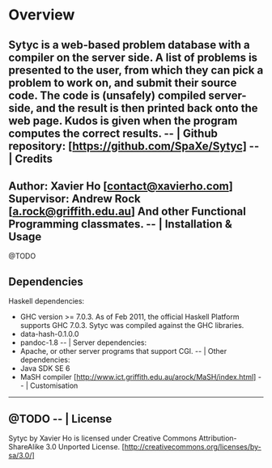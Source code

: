 Overview
========
Sytyc is a web-based problem database with a compiler on the server side.
A list of problems is presented to the user, from which they can pick a
problem to work on, and submit their source code. The code is (unsafely)
compiled server-side, and the result is then printed back onto the web
page. Kudos is given when the program computes the correct results.
-- |
Github repository: [https://github.com/SpaXe/Sytyc]
-- |
Credits
-------
Author: Xavier Ho [contact@xavierho.com]
Supervisor: Andrew Rock [a.rock@griffith.edu.au]
And other Functional Programming classmates.
-- |
Installation & Usage
--------------------
@TODO

Dependencies
------------
Haskell dependencies:
*   GHC version >= 7.0.3. As of Feb 2011, the official Haskell Platform 
supports GHC 7.0.3. Sytyc was compiled against the GHC libraries.
*   data-hash-0.1.0.0
*   pandoc-1.8
-- |
Server dependencies:
*   Apache, or other server programs that support CGI.
-- |
Other dependencies:
*   Java SDK SE 6
*   MaSH compiler [http://www.ict.griffith.edu.au/arock/MaSH/index.html]
-- |
Customisation
-------------
@TODO
-- |
License
-------
Sytyc by Xavier Ho is licensed under
Creative Commons Attribution-ShareAlike 3.0 Unported License.
[http://creativecommons.org/licenses/by-sa/3.0/]